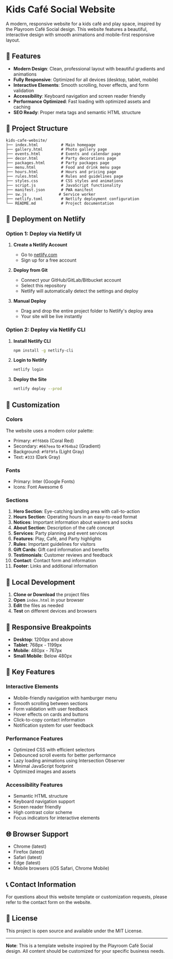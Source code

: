 # Kids Café Social Website

A modern, responsive website for a kids café and play space, inspired by the Playroom Café Social design. This website features a beautiful, interactive design with smooth animations and mobile-first responsive layout.

## 🎯 Features

- **Modern Design**: Clean, professional layout with beautiful gradients and animations
- **Fully Responsive**: Optimized for all devices (desktop, tablet, mobile)
- **Interactive Elements**: Smooth scrolling, hover effects, and form validation
- **Accessibility**: Keyboard navigation and screen reader friendly
- **Performance Optimized**: Fast loading with optimized assets and caching
- **SEO Ready**: Proper meta tags and semantic HTML structure

## 📁 Project Structure

```
kids-cafe-website/
├── index.html          # Main homepage
├── gallery.html        # Photo gallery page
├── events.html         # Events and calendar page
├── decor.html          # Party decorations page
├── packages.html       # Party packages page
├── menu.html           # Food and drink menu page
├── hours.html          # Hours and pricing page
├── rules.html          # Rules and guidelines page
├── styles.css          # CSS styles and animations
├── script.js           # JavaScript functionality
├── manifest.json       # PWA manifest
├── sw.js              # Service worker
├── netlify.toml        # Netlify deployment configuration
└── README.md           # Project documentation
```

## 🚀 Deployment on Netlify

### Option 1: Deploy via Netlify UI

1. **Create a Netlify Account**
   - Go to [netlify.com](https://netlify.com)
   - Sign up for a free account

2. **Deploy from Git**
   - Connect your GitHub/GitLab/Bitbucket account
   - Select this repository
   - Netlify will automatically detect the settings and deploy

3. **Manual Deploy**
   - Drag and drop the entire project folder to Netlify's deploy area
   - Your site will be live instantly

### Option 2: Deploy via Netlify CLI

1. **Install Netlify CLI**
   ```bash
   npm install -g netlify-cli
   ```

2. **Login to Netlify**
   ```bash
   netlify login
   ```

3. **Deploy the Site**
   ```bash
   netlify deploy --prod
   ```

## 🎨 Customization

### Colors
The website uses a modern color palette:
- Primary: `#ff6b6b` (Coral Red)
- Secondary: `#667eea` to `#764ba2` (Gradient)
- Background: `#f8f9fa` (Light Gray)
- Text: `#333` (Dark Gray)

### Fonts
- Primary: Inter (Google Fonts)
- Icons: Font Awesome 6

### Sections
1. **Hero Section**: Eye-catching landing area with call-to-action
2. **Hours Section**: Operating hours in an easy-to-read format
3. **Notices**: Important information about waivers and socks
4. **About Section**: Description of the café concept
5. **Services**: Party planning and event services
6. **Features**: Play, Café, and Party highlights
7. **Rules**: Important guidelines for visitors
8. **Gift Cards**: Gift card information and benefits
9. **Testimonials**: Customer reviews and feedback
10. **Contact**: Contact form and information
11. **Footer**: Links and additional information

## 🔧 Local Development

1. **Clone or Download** the project files
2. **Open** `index.html` in your browser
3. **Edit** the files as needed
4. **Test** on different devices and browsers

## 📱 Responsive Breakpoints

- **Desktop**: 1200px and above
- **Tablet**: 768px - 1199px
- **Mobile**: 480px - 767px
- **Small Mobile**: Below 480px

## 🎯 Key Features

### Interactive Elements
- Mobile-friendly navigation with hamburger menu
- Smooth scrolling between sections
- Form validation with user feedback
- Hover effects on cards and buttons
- Click-to-copy contact information
- Notification system for user feedback

### Performance Features
- Optimized CSS with efficient selectors
- Debounced scroll events for better performance
- Lazy loading animations using Intersection Observer
- Minimal JavaScript footprint
- Optimized images and assets

### Accessibility Features
- Semantic HTML structure
- Keyboard navigation support
- Screen reader friendly
- High contrast color scheme
- Focus indicators for interactive elements

## 🌐 Browser Support

- Chrome (latest)
- Firefox (latest)
- Safari (latest)
- Edge (latest)
- Mobile browsers (iOS Safari, Chrome Mobile)

## 📞 Contact Information

For questions about this website template or customization requests, please refer to the contact form on the website.

## 📄 License

This project is open source and available under the MIT License.

---

**Note**: This is a template website inspired by the Playroom Café Social design. All content should be customized for your specific business needs.